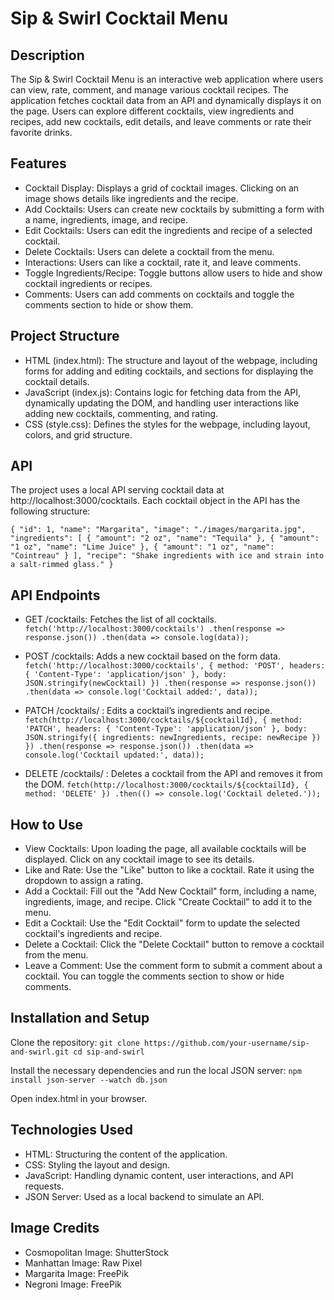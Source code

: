# Sip & Swirl Cocktail Menu

## Description
The Sip & Swirl Cocktail Menu is an interactive web application where users can view, rate, comment, and manage various cocktail recipes. The application fetches cocktail data from an API and dynamically displays it on the page. Users can explore different cocktails, view ingredients and recipes, add new cocktails, edit details, and leave comments or rate their favorite drinks.

## Features
- Cocktail Display: Displays a grid of cocktail images. Clicking on an image shows details like ingredients and the recipe.
- Add Cocktails: Users can create new cocktails by submitting a form with a name, ingredients, image, and recipe.
- Edit Cocktails: Users can edit the ingredients and recipe of a selected cocktail.
- Delete Cocktails: Users can delete a cocktail from the menu.
- Interactions: Users can like a cocktail, rate it, and leave comments.
- Toggle Ingredients/Recipe: Toggle buttons allow users to hide and show cocktail ingredients or recipes.
- Comments: Users can add comments on cocktails and toggle the comments section to hide or show them.

## Project Structure
- HTML (index.html): The structure and layout of the webpage, including forms for adding and editing cocktails, and sections for displaying the cocktail details.
- JavaScript (index.js): Contains logic for fetching data from the API, dynamically updating the DOM, and handling user interactions like adding new cocktails, commenting, and rating.
- CSS (style.css): Defines the styles for the webpage, including layout, colors, and grid structure.

## API
The project uses a local API serving cocktail data at http://localhost:3000/cocktails. Each cocktail object in the API has the following structure:

``` { "id": 1, "name": "Margarita", "image": "./images/margarita.jpg", "ingredients": [ { "amount": "2 oz", "name": "Tequila" }, { "amount": "1 oz", "name": "Lime Juice" }, { "amount": "1 oz", "name": "Cointreau" } ], "recipe": "Shake ingredients with ice and strain into a salt-rimmed glass." } ```

## API Endpoints
- GET /cocktails: Fetches the list of all cocktails. ``` fetch('http://localhost:3000/cocktails') .then(response => response.json()) .then(data => console.log(data)); ```

- POST /cocktails: Adds a new cocktail based on the form data. ``` fetch('http://localhost:3000/cocktails', { method: 'POST', headers: { 'Content-Type': 'application/json' }, body: JSON.stringify(newCocktail) }) .then(response => response.json()) .then(data => console.log('Cocktail added:', data)); ```

- PATCH /cocktails/
: Edits a cocktail’s ingredients and recipe. ``` fetch(http://localhost:3000/cocktails/${cocktailId}, { method: 'PATCH', headers: { 'Content-Type': 'application/json' }, body: JSON.stringify({ ingredients: newIngredients, recipe: newRecipe }) }) .then(response => response.json()) .then(data => console.log('Cocktail updated:', data)); ```

- DELETE /cocktails/
: Deletes a cocktail from the API and removes it from the DOM. ``` fetch(http://localhost:3000/cocktails/${cocktailId}, { method: 'DELETE' }) .then(() => console.log('Cocktail deleted.')); ```

## How to Use
- View Cocktails: Upon loading the page, all available cocktails will be displayed. Click on any cocktail image to see its details.
- Like and Rate: Use the "Like" button to like a cocktail. Rate it using the dropdown to assign a rating.
- Add a Cocktail: Fill out the "Add New Cocktail" form, including a name, ingredients, image, and recipe. Click "Create Cocktail" to add it to the menu.
- Edit a Cocktail: Use the "Edit Cocktail" form to update the selected cocktail's ingredients and recipe.
- Delete a Cocktail: Click the "Delete Cocktail" button to remove a cocktail from the menu.
- Leave a Comment: Use the comment form to submit a comment about a cocktail. You can toggle the comments section to show or hide comments.

## Installation and Setup
Clone the repository: ``` git clone https://github.com/your-username/sip-and-swirl.git cd sip-and-swirl ```

Install the necessary dependencies and run the local JSON server: ``` npm install json-server --watch db.json ```

Open index.html in your browser.

## Technologies Used
- HTML: Structuring the content of the application.
- CSS: Styling the layout and design.
- JavaScript: Handling dynamic content, user interactions, and API requests.
- JSON Server: Used as a local backend to simulate an API.

## Image Credits
- Cosmopolitan Image: ShutterStock
- Manhattan Image: Raw Pixel
- Margarita Image: FreePik
- Negroni Image: FreePik
